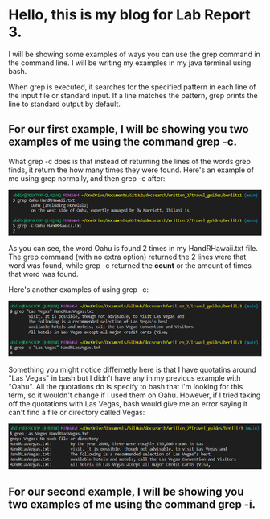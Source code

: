 # Hello, this is my blog for Lab Report 3.
I will be showing some examples of ways you can use the grep command in the command line.
I will be writing my examples in my java terminal using bash.

When grep is executed, it searches for the specified pattern in each line of the input file or standard input. If a line matches the pattern, grep prints the line to standard output by default.

## For our first example, I will be showing you two examples of me using the command grep -c.
What grep -c does is that instead of returning the lines of the words grep finds, it return the how many times they were found. Here's an example of me using grep normally, and then grep -c after:


![Image](https://raw.githubusercontent.com/a7mohamed/cse15l-lab-reports/main/GrepCommand1%231.png)

As you can see, the word Oahu is found 2 times in my HandRHawaii.txt file. The grep command (with no extra option) returned the 2 lines were that word was found, while grep -c returned the **count** or the amount of times that word was found.

Here's another examples of using grep -c:

![Image](https://raw.githubusercontent.com/a7mohamed/cse15l-lab-reports/main/GrepCommand1%232.png)

Something you might notice differnetly here is that I have quotatins around "Las Vegas" in bash but I didn't have any in my previous example with "Oahu". All the quotations do is specify to bash that I'm looking for this term, so it wouldn't change if I used them on Oahu. However, if I tried taking off the quotations with Las Vegas, bash would give me an error saying it can't find a file or directory called Vegas:

![Image](https://raw.githubusercontent.com/a7mohamed/cse15l-lab-reports/main/GrepError1.png)

## For our second example, I will be showing you two examples of me using the command grep -i.

